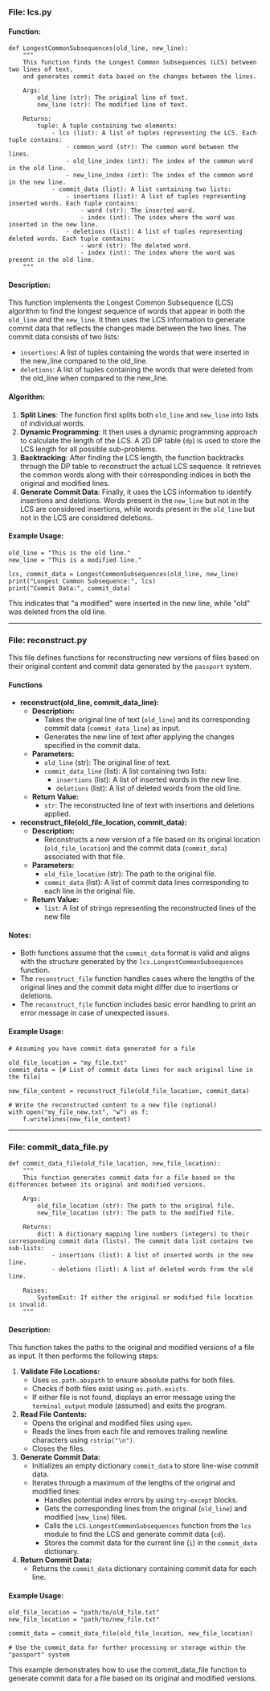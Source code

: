 ### File: lcs.py
#### Function:
```
def LongestCommonSubsequences(old_line, new_line):
    """
    This function finds the Longest Common Subsequences (LCS) between two lines of text,
    and generates commit data based on the changes between the lines.

    Args:
        old_line (str): The original line of text.
        new_line (str): The modified line of text.

    Returns:
        tuple: A tuple containing two elements:
            - lcs (list): A list of tuples representing the LCS. Each tuple contains:
                - common_word (str): The common word between the lines.
                - old_line_index (int): The index of the common word in the old line.
                - new_line_index (int): The index of the common word in the new line.
            - commit_data (list): A list containing two lists:
                - insertions (list): A list of tuples representing inserted words. Each tuple contains:
                    - word (str): The inserted word.
                    - index (int): The index where the word was inserted in the new line.
                - deletions (list): A list of tuples representing deleted words. Each tuple contains:
                    - word (str): The deleted word.
                    - index (int): The index where the word was present in the old line.
    """
```
#### Description:

This function implements the Longest Common Subsequence (LCS) algorithm to find the longest sequence of words that appear in both the `old_line` and the `new_line`. It then uses the LCS information to generate commit data that reflects the changes made between the two lines.
The commit data consists of two lists:
- `insertions`: A list of tuples containing the words that were inserted in the new_line compared to the old_line.
- `deletions`: A list of tuples containing the words that were deleted from the old_line when compared to the new_line.

#### Algorithm:

1. **Split Lines**: The function first splits both `old_line` and `new_line` into lists of individual words.
2. **Dynamic Programming**: It then uses a dynamic programming approach to calculate the length of the LCS. A 2D DP table (`dp`) is used to store the LCS length for all possible sub-problems.
3. **Backtracking**: After finding the LCS length, the function backtracks through the DP table to reconstruct the actual LCS sequence. It retrieves the common words along with their corresponding indices in both the original and modified lines.
4. **Generate Commit Data**: Finally, it uses the LCS information to identify insertions and deletions. Words present in the `new_line` but not in the LCS are considered insertions, while words present in the `old_line` but not in the LCS are considered deletions.

#### Example Usage:
```
old_line = "This is the old line."
new_line = "This is a modified line."

lcs, commit_data = LongestCommonSubsequences(old_line, new_line)
print("Longest Common Subsequence:", lcs)
print("Commit Data:", commit_data)
```
This indicates that "a modified" were inserted in the new line, while "old" was deleted from the old line.

---
### File: reconstruct.py
This file defines functions for reconstructing new versions of files based on their original content and commit data generated by the `passport` system.

#### Functions
- **reconstruct(old_line, commit_data_line):**
  - **Description:**
    - Takes the original line of text (`old_line`) and its corresponding commit data (`commit_data_line`) as input.
    - Generates the new line of text after applying the changes specified in the commit data.
  - **Parameters:**
    - `old_line` (str): The original line of text.
    - `commit_data_line` (list): A list containing two lists:
      - `insertions` (list): A list of inserted words in the new line.
      - `deletions` (list): A list of deleted words from the old line.
  - **Return Value:**
    - `str`: The reconstructed line of text with insertions and deletions applied.
- **reconstruct_file(old_file_location, commit_data):**
  - **Description:**
    - Reconstructs a new version of a file based on its original location (`old_file_location`) and the commit data (`commit_data`) associated with that file.
  - **Parameters:**
    - `old_file_location` (str): The path to the original file.
    - `commit_data` (list): A list of commit data lines corresponding to each line in the original file.
  - **Return Value:**
    - `list`: A list of strings representing the reconstructed lines of the new file

#### Notes:
- Both functions assume that the `commit_data` format is valid and aligns with the structure generated by the `lcs.LongestCommonSubsequences` function.
- The `reconstruct_file` function handles cases where the lengths of the original lines and the commit data might differ due to insertions or deletions.
- The `reconstruct_file` function includes basic error handling to print an error message in case of unexpected issues.

#### Example Usage:
```
# Assuming you have commit data generated for a file

old_file_location = "my_file.txt"
commit_data = [# List of commit data lines for each original line in the file]

new_file_content = reconstruct_file(old_file_location, commit_data)

# Write the reconstructed content to a new file (optional)
with open("my_file_new.txt", "w") as f:
    f.writelines(new_file_content)
```
---
### File: commit_data_file.py
```
def commit_data_file(old_file_location, new_file_location):
    """
    This function generates commit data for a file based on the differences between its original and modified versions.

    Args:
        old_file_location (str): The path to the original file.
        new_file_location (str): The path to the modified file.

    Returns:
        dict: A dictionary mapping line numbers (integers) to their corresponding commit data (lists). The commit data list contains two sub-lists:
            - insertions (list): A list of inserted words in the new line.
            - deletions (list): A list of deleted words from the old line.

    Raises:
        SystemExit: If either the original or modified file location is invalid.
    """
```
#### Description:
This function takes the paths to the original and modified versions of a file as input. It then performs the following steps:
1. **Validate File Locations:**
   - Uses `os.path.abspath` to ensure absolute paths for both files.
   - Checks if both files exist using `os.path.exists`.
   - If either file is not found, displays an error message using the `terminal_output` module (assumed) and exits the program.
2. **Read File Contents:**
   - Opens the original and modified files using `open`.
   - Reads the lines from each file and removes trailing newline characters using `rstrip("\n")`.
   - Closes the files.
4. **Generate Commit Data:**
   - Initializes an empty dictionary `commit_data` to store line-wise commit data.
   - Iterates through a maximum of the lengths of the original and modified lines:
     - Handles potential index errors by using `try-except` blocks.
     - Gets the corresponding lines from the original (`old_line`) and modified (`new_line`) files.
     - Calls the `LCS.LongestCommonSubsequences` function from the `lcs` module to find the LCS and generate commit data (`cd`).
     - Stores the commit data for the current line (`i`) in the `commit_data` dictionary.
6. **Return Commit Data:**
   - Returns the `commit_data` dictionary containing commit data for each line.
#### Example Usage:
```
old_file_location = "path/to/old_file.txt"
new_file_location = "path/to/new_file.txt"

commit_data = commit_data_file(old_file_location, new_file_location)

# Use the commit_data for further processing or storage within the "passport" system
```
This example demonstrates how to use the commit_data_file function to generate commit data for a file based on its original and modified versions.
